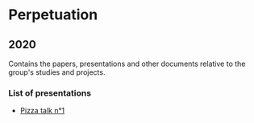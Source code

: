 # Perpetuation
## 2020
Contains the papers, presentations and other documents relative to the group's studies and projects.

### List of presentations

* [Pizza talk n°1](https://github.com/GeeeHesso/Perpetuation/tree/master/2020/Presentations/pizza_talk)
